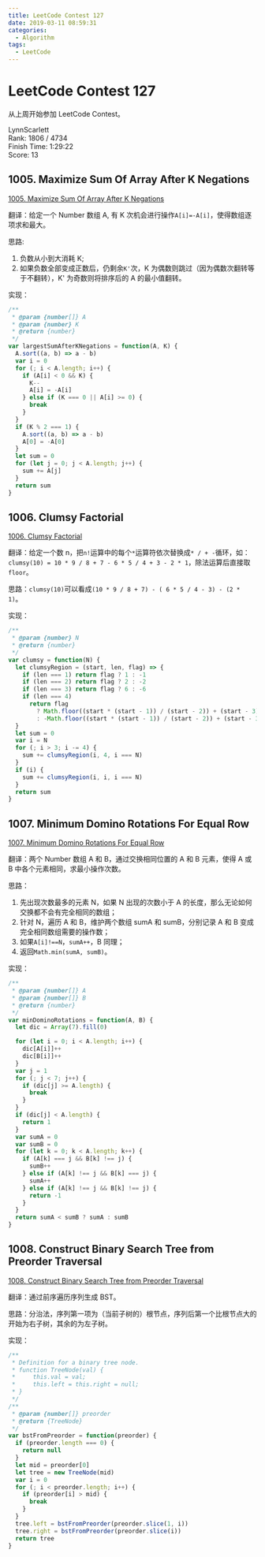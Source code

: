 ```yaml
---
title: LeetCode Contest 127
date: 2019-03-11 08:59:31
categories:
  - Algorithm
tags:
  - LeetCode
---
```


# LeetCode Contest 127

从上周开始参加 LeetCode Contest。

LynnScarlett  
Rank: 1806 / 4734  
Finish Time: 1:29:22  
Score: 13

## 1005. Maximize Sum Of Array After K Negations

[1005. Maximize Sum Of Array After K Negations](https://leetcode.com/contest/weekly-contest-127/problems/maximize-sum-of-array-after-k-negations/)

翻译：给定一个 Number 数组 A, 有 K 次机会进行操作`A[i]=-A[i]`，使得数组逐项求和最大。

思路:

1. 负数从小到大消耗 K;
2. 如果负数全部变成正数后，仍剩余`K'`次，K 为偶数则跳过（因为偶数次翻转等于不翻转），K' 为奇数则将排序后的 A 的最小值翻转。

实现：

```js
/**
 * @param {number[]} A
 * @param {number} K
 * @return {number}
 */
var largestSumAfterKNegations = function(A, K) {
  A.sort((a, b) => a - b)
  var i = 0
  for (; i < A.length; i++) {
    if (A[i] < 0 && K) {
      K--
      A[i] = -A[i]
    } else if (K === 0 || A[i] >= 0) {
      break
    }
  }
  if (K % 2 === 1) {
    A.sort((a, b) => a - b)
    A[0] = -A[0]
  }
  let sum = 0
  for (let j = 0; j < A.length; j++) {
    sum += A[j]
  }
  return sum
}
```

## 1006. Clumsy Factorial

[1006. Clumsy Factorial](https://leetcode.com/contest/weekly-contest-127/problems/clumsy-factorial/)

翻译：给定一个数 n，把`n!`运算中的每个`*`运算符依次替换成`* / + -`循环，如：`clumsy(10) = 10 * 9 / 8 + 7 - 6 * 5 / 4 + 3 - 2 * 1`，除法运算后直接取`floor`。

思路：`clumsy(10)`可以看成`(10 * 9 / 8 + 7) - ( 6 * 5 / 4 - 3) - (2 * 1)`。

实现：

```js
/**
 * @param {number} N
 * @return {number}
 */
var clumsy = function(N) {
  let clumsyRegion = (start, len, flag) => {
    if (len === 1) return flag ? 1 : -1
    if (len === 2) return flag ? 2 : -2
    if (len === 3) return flag ? 6 : -6
    if (len === 4)
      return flag
        ? Math.floor((start * (start - 1)) / (start - 2)) + (start - 3)
        : -Math.floor((start * (start - 1)) / (start - 2)) + (start - 3)
  }
  let sum = 0
  var i = N
  for (; i > 3; i -= 4) {
    sum += clumsyRegion(i, 4, i === N)
  }
  if (i) {
    sum += clumsyRegion(i, i, i === N)
  }
  return sum
}
```

## 1007. Minimum Domino Rotations For Equal Row

[1007. Minimum Domino Rotations For Equal Row](https://leetcode.com/contest/weekly-contest-127/problems/minimum-domino-rotations-for-equal-row/)

翻译：两个 Number 数组 A 和 B，通过交换相同位置的 A 和 B 元素，使得 A 或 B 中各个元素相同，求最小操作次数。

思路：

1. 先出现次数最多的元素 N，如果 N 出现的次数小于 A 的长度，那么无论如何交换都不会有完全相同的数组；
2. 针对 N，遍历 A 和 B，维护两个数组 sumA 和 sumB，分别记录 A 和 B 变成完全相同数组需要的操作数；
3. 如果`A[i]!==N`，`sumA++`，B 同理；
4. 返回`Math.min(sumA, sumB)`。

实现：

```js
/**
 * @param {number[]} A
 * @param {number[]} B
 * @return {number}
 */
var minDominoRotations = function(A, B) {
  let dic = Array(7).fill(0)

  for (let i = 0; i < A.length; i++) {
    dic[A[i]]++
    dic[B[i]]++
  }
  var j = 1
  for (; j < 7; j++) {
    if (dic[j] >= A.length) {
      break
    }
  }
  if (dic[j] < A.length) {
    return 1
  }
  var sumA = 0
  var sumB = 0
  for (let k = 0; k < A.length; k++) {
    if (A[k] === j && B[k] !== j) {
      sumB++
    } else if (A[k] !== j && B[k] === j) {
      sumA++
    } else if (A[k] !== j && B[k] !== j) {
      return -1
    }
  }
  return sumA < sumB ? sumA : sumB
}
```

## 1008. Construct Binary Search Tree from Preorder Traversal

[1008. Construct Binary Search Tree from Preorder Traversal](https://leetcode.com/contest/weekly-contest-127/problems/construct-binary-search-tree-from-preorder-traversal/)

翻译：通过前序遍历序列生成 BST。

思路：分治法，序列第一项为（当前子树的）根节点，序列后第一个比根节点大的开始为右子树，其余的为左子树。

实现：

```js
/**
 * Definition for a binary tree node.
 * function TreeNode(val) {
 *     this.val = val;
 *     this.left = this.right = null;
 * }
 */
/**
 * @param {number[]} preorder
 * @return {TreeNode}
 */
var bstFromPreorder = function(preorder) {
  if (preorder.length === 0) {
    return null
  }
  let mid = preorder[0]
  let tree = new TreeNode(mid)
  var i = 0
  for (; i < preorder.length; i++) {
    if (preorder[i] > mid) {
      break
    }
  }
  tree.left = bstFromPreorder(preorder.slice(1, i))
  tree.right = bstFromPreorder(preorder.slice(i))
  return tree
}
```
